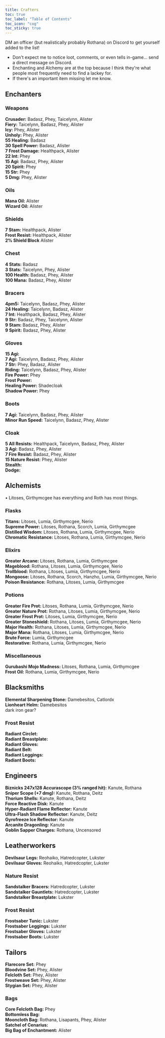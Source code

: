 ```yaml
---
title: Crafters
toc: true
toc_label: "Table of Contents"
toc_icon: "cog"
toc_sticky: true
---
```

DM an officer (but realistically probably Rothana) on Discord to get yourself added to the list!
- Don't expect me to notice loot, comments, or even tells in-game... send a direct message on Discord.
- Enchanting and Alchemy are at the top because I think they're what people most frequently need to find a lackey for.
- If there's an important item missing let me know.

## Enchanters

### Weapons
**Crusader:** Badasz, Phey, Taicelynn, Alister <br />
**Fiery:** Taicelynn, Badasz, Phey, Alister <br />
**Icy:** Phey, Alister <br />
**Unholy:** Phey, Alister <br />
**55 Healing:** Badasz <br />
**30 Spell Power:** Badasz, Alister <br />
**7 Frost Damage:** Healthpack, Alister <br />
**22 Int:** Phey <br />
**15 Agi:** Badasz, Phey, Alister <br />
**20 Spirit:** Phey <br />
**15 Str:** Phey <br />
**5 Dmg:** Phey, Alister

### Oils
**Mana Oil:** Alister <br />
**Wizard Oil:** Alister

### Shields
**7 Stam:** Healthpack, Alister <br />
**Frost Resist:** Healthpack, Alister <br />
**2% Shield Block** Alister

### Chest
**4 Stats:** Badasz <br />
**3 Stats:** Taicelynn, Phey, Alister <br />
**100 Health:** Badasz, Phey, Alister <br />
**100 Mana:** Badasz, Phey, Alister

### Bracers
**4pm5:** Taicelynn, Badasz, Phey, Alister <br />
**24 Healing:** Taicelynn, Badasz, Alister <br />
**7 Int:** Healthpack, Badasz, Phey, Alister <br />
**9 Str:** Badasz, Phey, Taicelynn, Alister <br />
**9 Stam:** Badasz, Phey, Alister <br />
**9 Spirit:** Badasz, Phey, Alister

### Gloves
**15 Agi:** <br />
**7 Agi:** Taicelynn, Badasz, Phey, Alister <br />
**7 Str:** Phey, Badasz, Alister <br />
**Riding:** Taicelynn, Badasz, Phey, Alister <br />
**Fire Power:** Phey <br />
**Frost Power:** <br />
**Healing Power:** Shadecloak <br />
**Shadow Power:** Phey

### Boots
**7 Agi:** Taicelynn, Badasz, Phey, Alister <br />
**Minor Run Speed:** Taicelynn, Badasz, Phey, Alister

### Cloak
**5 All Resists:** Healthpack, Taicelynn, Badasz, Phey, Alister <br />
**3 Agi:** Badasz, Phey, Alister <br />
**7 Fire Resist:** Badasz, Phey, Alister <br />
**15 Nature Resist:** Phey, Alister <br />
**Stealth:** <br />
**Dodge:**

## Alchemists
• Litoses, Girthymcgee has everything and Roth has most things.

### Flasks
**Titans:** Litoses, Lumia, Girthymcgee, Nerio <br />
**Supreme Power:** Litoses, Rothana, Scorch, Lumia, Girthymcgee <br />
**Distilled Wisdom:** Litoses, Rothana, Lumia, Girthymcgee, Nerio <br />
**Chromatic Resistance:** Litoses, Rothana, Lumia, Girthymcgee, Nerio

### Elixirs
**Greater Arcane:** Litoses, Rothana, Lumia, Girthymcgee <br />
**Mageblood:** Rothana, Litoses, Lumia, Girthymcgee, Nerio <br />
**Trollblood:** Rothana, Litoses, Lumia, Girthymcgee, Nerio <br />
**Mongoose:** Litoses, Rothana, Scorch, Hanzho, Lumia, Girthymcgee, Nerio <br />
**Poison Resistance:** Rothana, Litoses, Lumia, Girthymcgee

### Potions
**Greater Fire Prot:** Litoses, Rothana, Lumia, Girthymcgee, Nerio <br />
**Greater Nature Prot:** Rothana, Litoses, Lumia, Girthymcgee, Nerio <br />
**Greater Frost Prot:** Litoses, Lumia, Girthymcgee, Nerio <br />
**Greater Stoneshield:** Rothana, Litoses, Lumia, Girthymcgee, Nerio <br />
**Major Health:** Rothana, Litoses, Lumia, Girthymcgee, Nerio <br />
**Major Mana:** Rothana, Litoses, Lumia, Girthymcgee, Nerio <br />
**Brute Force:** Lumia, Girthymcgee <br />
**Restorative:** Rothana, Lumia, Girthymcgee, Nerio

### Miscellaneous
**Gurubashi Mojo Madness:** Litoses, Rothana, Lumia, Girthymcgee <br />
**Frost Oil:** Rothana, Lumia, Girthymcgee, Nerio


## Blacksmiths
**Elemental Sharpening Stone:** Damebesitos, Catlordx <br />
**Lionheart Helm:** Damebesitos <br />
dark iron gear?

### Frost Resist
**Radiant Circlet:** <br />
**Radiant Breastplate:** <br />
**Radiant Gloves:** <br />
**Radiant Belt:** <br />
**Radiant Leggings:** <br />
**Radiant Boots:** 


## Engineers
**Biznicks 247x128 Accurascope (3% ranged hit):** Kanute, Rothana <br />
**Sniper Scope (+7 dmg):** Kanute, Rothana, Deitz <br />
**Thorium Shells:** Kanute, Rothana, Deitz <br />
**Force Reactive Disk:** Kanute <br />
**Hyper-Radiant Flame Reflector:** Kanute <br />
**Ultra-Flash Shadow Reflector:** Kanute, Deitz <br />
**Gyrofreeze Ice Reflector:** Kanute <br />
**Arcanite Dragonling:** Kanute <br />
**Goblin Sapper Charges:** Rothana, Uncensored 

## Leatherworkers
**Devilsaur Legs:** Reohaiko, Hatredcopter, Lukster <br />
**Devilsaur Gloves:** Reohaiko, Hatredcopter, Lukster <br />

### Nature Resist
**Sandstalker Bracers:** Hatredcopter, Lukster <br />
**Sandstalker Gauntlets:** Hatredcopter, Lukster <br />
**Sandstalker Breastplate:** Lukster

### Frost Resist
**Frostsaber Tunic:** Lukster <br />
**Frostsaber Leggings:** Lukster <br />
**Frostsaber Gloves:** Lukster <br />
**Frostsaber Boots:** Lukster <br />

## Tailors
**Flarecore Set:** Phey <br />
**Bloodvine Set:** Phey, Alister <br />
**Felcloth Set:** Phey, Alister <br />
**Frostweave Set:** Phey, Alister <br />
**Stygian Set:** Phey, Alister

### Bags
**Core Felcloth Bag:** Phey <br />
**Bottomless Bag:**  <br />
**Mooncloth Bag:** Rothana, Lisapants, Phey, Alister <br />
**Satchel of Cenarius:**  <br />
**Big Bag of Enchantment:** Alister

